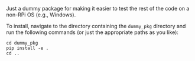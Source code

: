 Just a dummy package for making it easier to test the rest of the code on a
non-RPi OS (e.g., Windows).


To install, navigate to the directory containing the `dummy_pkg` directory and
run the following commands (or just the appropriate paths as you like):
```
cd dummy_pkg
pip install -e .
cd ..
```
